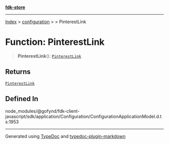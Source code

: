 [**fdk-store**](../../../README.md)
***

[Index](../../../API.md) > [configuration](../../README.md) > [<internal>](../README.md) > PinterestLink

# Function: PinterestLink

> **PinterestLink**(): [`PinterestLink`](../type-aliases/type-alias.PinterestLink.md)

## Returns

[`PinterestLink`](../type-aliases/type-alias.PinterestLink.md)

## Defined In

node\_modules/@gofynd/fdk-client-javascript/sdk/application/Configuration/ConfigurationApplicationModel.d.ts:1953

***
Generated using [TypeDoc](https://typedoc.org/) and [typedoc-plugin-markdown](https://www.npmjs.com/package/typedoc-plugin-markdown)
